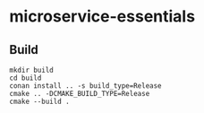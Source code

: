 # microservice-essentials

## Build
```
mkdir build
cd build
conan install .. -s build_type=Release
cmake .. -DCMAKE_BUILD_TYPE=Release
cmake --build .
```